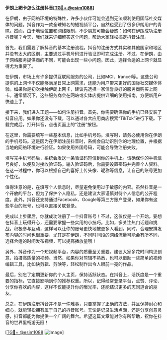 **伊朗上網卡怎么注册抖音[[TG💪+ @esim1088](https://t.me/s/esim1088)]**

在伊朗，由于网络环境的特殊性，许多小伙伴可能会遇到无法顺利使用国际社交媒体的问题。抖音作为一款全球知名的短视频平台，自然也受到了很多伊朗用户的青睐。然而，由于地理位置和网络限制，不少朋友可能会疑惑：如何在伊朗成功注册抖音呢？今天，我们就来详细解答这个问题，帮助大家轻松搞定抖音注册。

首先，我们需要了解抖音的基本注册流程。抖音的注册方式其实和其他国家和地区并没有太大的区别，主要通过手机号码进行验证即可完成注册。不过，在伊朗，由于网络服务提供商的不同，可能会出现一些小问题。因此，选择合适的上网卡就显得尤为重要了。

在伊朗，市场上有许多提供互联网服务的公司，比如MCI、Irancel等。这些公司提供的上网卡不仅能够满足日常上网需求，还能为用户带来更好的国际社交媒体体验。如果你是初次接触伊朗上网卡，建议先选择一家信誉良好的服务商购买上网卡。通常情况下，这些服务商会在网站或实体店提供详细的使用指南，方便新用户快速上手。

接下来，我们进入正题——如何注册抖音。首先，你需要确保你的手机已经安装了抖音应用。如果你还没有下载，可以通过各大应用商店搜索“TikTok”进行下载。下载完成后，打开抖音，点击页面上的“注册”按钮。

在这里，你需要填写一些基本信息，比如手机号码。填写时，请务必使用你在伊朗的手机号码。这是因为在伊朗注册抖音时，系统会自动识别你的地理位置，并根据当地的网络环境进行验证。如果使用外国号码，可能会导致注册失败。

填写完手机号码后，系统会发送一条验证码短信到你的手机上。请确保你的手机信号良好，以便及时接收验证码。输入验证码后，你需要设置密码并完善个人资料。在这一过程中，你可以根据自己的喜好上传头像、昵称等信息，让自己的账号更加个性化。

值得注意的是，在填写个人信息时，尽量避免使用过于敏感的内容。虽然抖音是一个开放的平台，但为了保护个人隐私，还是建议大家谨慎对待个人信息的公开程度。此外，抖音还支持通过Facebook、Google等第三方账户登录，如果你有这些平台的账号，也可以直接关联登录。

完成以上步骤后，你就成功注册了一个抖音账号！不过，这仅仅是一个开始。要想在抖音上玩得开心，还需要掌握一些实用的小技巧。比如，多关注热门话题和挑战，积极参与互动，这样可以让你的账号更快地被更多人看到。同时，合理安排发布内容的时间也很重要，尤其是在伊朗，不同时间段的网络流量可能会有所不同，选择合适的时间发布视频，可以提高播放量哦！

另外，抖音作为一个短视频平台，内容的质量至关重要。建议大家多花时间构思创意，拍摄高质量的视频。当然，如果你对剪辑不熟悉，也可以借助一些简单的视频编辑工具，比如快剪辑、剪映等，轻松制作出令人眼前一亮的作品。

最后，别忘了定期更新你的个人主页，保持活跃状态。在抖音上，活跃度是一个重要的指标，它直接影响到你的推荐权重。所以，记得经常登录平台，点赞、评论、分享你喜欢的内容，这样不仅能提升你的曝光率，还能结识更多的志同道合的朋友。

总之，在伊朗注册抖音并不是一件难事，只要掌握了正确的方法，并且保持耐心和细心，就能轻松拥有属于自己的抖音账号。无论是记录生活点滴，还是分享创意灵感，抖音都能为你提供一个广阔的舞台。希望这篇文章能对你有所帮助，祝你在抖音的世界里畅游无阻！

[[TG💪+ @esim1088](https://t.me/s/esim1088) ![Image](https://i.postimg.cc/4NQfJmqS/Snipaste-2025-05-13-00-14-12.png)]